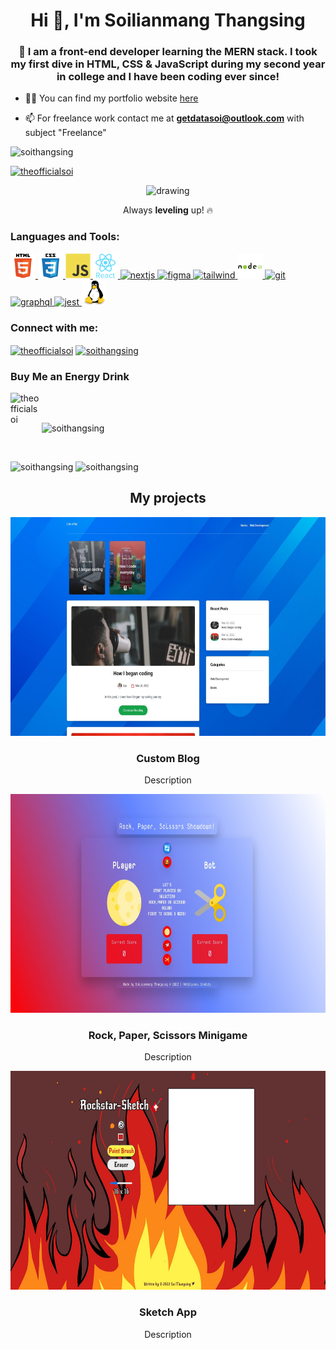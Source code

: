 <!---
soithangsing/soithangsing is a ✨ special ✨ repository because its `README.md` (this file) appears on your GitHub profile.
You can click the Preview link to take a look at your changes.
--->

<h1 align="center">Hi 👋, I'm Soilianmang Thangsing</h1>
<h3 align="center">🤠 I am a front-end developer learning the MERN stack. I took my first dive in HTML, CSS & JavaScript during my second year in college and I have been coding ever since!</h3>

- <p> 👨‍💻 You can find my portfolio website <a href="https://blissful-clarke-77b2ef.netlify.app/" target="_blank">here</a></p>

- 📫 For freelance work contact me at **getdatasoi@outlook.com** with subject "Freelance"

<p align="left"> <img src="https://komarev.com/ghpvc/?username=soithangsing&label=Profile%20views&color=0e75b6&style=flat" alt="soithangsing" /> </p>

<p align="left"> <a href="https://twitter.com/theofficialsoi" target="blank"><img src="https://img.shields.io/twitter/follow/theofficialsoi?logo=twitter&style=for-the-badge" alt="theofficialsoi" /></a> </p>

<p align="center">
    <img src="https://github.com/soithangsing/soithangsing/blob/main/powerup.gif" alt="drawing" width="300" height="300"/>
 </p>
 
 <p align="center">
    Always <b>leveling</b> up! 🔥
 </p>

<h3 align="left">Languages and Tools:</h3>
<p align="left"> <a href="https://www.w3.org/html/" target="_blank" rel="noreferrer"> <img src="https://raw.githubusercontent.com/devicons/devicon/master/icons/html5/html5-original-wordmark.svg" alt="html5" width="40" height="40"/> </a> <a href="https://www.w3schools.com/css/" target="_blank" rel="noreferrer"> <img src="https://raw.githubusercontent.com/devicons/devicon/master/icons/css3/css3-original-wordmark.svg" alt="css3" width="40" height="40"/> </a> <a href="https://developer.mozilla.org/en-US/docs/Web/JavaScript" target="_blank" rel="noreferrer"> <img src="https://raw.githubusercontent.com/devicons/devicon/master/icons/javascript/javascript-original.svg" alt="javascript" width="40" height="40"/> </a> <a href="https://reactjs.org/" target="_blank" rel="noreferrer"> <img src="https://raw.githubusercontent.com/devicons/devicon/master/icons/react/react-original-wordmark.svg" alt="react" width="40" height="40"/> </a> <a href="https://nextjs.org/" target="_blank" rel="noreferrer"> <img src="https://cdn.worldvectorlogo.com/logos/nextjs-2.svg" alt="nextjs" width="40" height="40"/> </a>  <a href="https://www.figma.com/" target="_blank" rel="noreferrer"> <img src="https://www.vectorlogo.zone/logos/figma/figma-icon.svg" alt="figma" width="40" height="40"/> </a>  <a href="https://tailwindcss.com/" target="_blank" rel="noreferrer"> <img src="https://www.vectorlogo.zone/logos/tailwindcss/tailwindcss-icon.svg" alt="tailwind" width="40" height="40"/> </a> <a href="https://nodejs.org" target="_blank" rel="noreferrer"> <img src="https://raw.githubusercontent.com/devicons/devicon/master/icons/nodejs/nodejs-original-wordmark.svg" alt="nodejs" width="40" height="40"/> </a> <a href="https://git-scm.com/" target="_blank" rel="noreferrer"> <img src="https://www.vectorlogo.zone/logos/git-scm/git-scm-icon.svg" alt="git" width="40" height="40"/> </a> <a href="https://graphql.org" target="_blank" rel="noreferrer"> <img src="https://www.vectorlogo.zone/logos/graphql/graphql-icon.svg" alt="graphql" width="40" height="40"/> </a>   <a href="https://jestjs.io" target="_blank" rel="noreferrer"> <img src="https://www.vectorlogo.zone/logos/jestjsio/jestjsio-icon.svg" alt="jest" width="40" height="40"/> </a> <a href="https://www.linux.org/" target="_blank" rel="noreferrer"> <img src="https://raw.githubusercontent.com/devicons/devicon/master/icons/linux/linux-original.svg" alt="linux" width="40" height="40"/> </a> </p>

<h3 align="left">Connect with me:</h3>
<p align="left">
<a href="https://twitter.com/theofficialsoi" target="blank"><img align="center" src="https://raw.githubusercontent.com/rahuldkjain/github-profile-readme-generator/master/src/images/icons/Social/twitter.svg" alt="theofficialsoi" height="30" width="40" /></a>
<a href="https://linkedin.com/in/soithangsing" target="blank"><img align="center" src="https://raw.githubusercontent.com/rahuldkjain/github-profile-readme-generator/master/src/images/icons/Social/linked-in-alt.svg" alt="soithangsing" height="30" width="40" /></a>
</p>

<h3 align="left">Buy Me an Energy Drink</h3>
<p><a href="https://www.buymeacoffee.com/theofficialsoi"> <img align="left" src="https://cdn-icons-png.flaticon.com/512/1150/1150231.png" height="50" width="50" alt="theofficialsoi" /></a></p><br/><br/>

<p><img src="https://github-readme-streak-stats.herokuapp.com/?user=soithangsing&" alt="soithangsing" /></p> <br/>

<p>&nbsp;<img src="https://github-readme-stats.vercel.app/api?username=soithangsing&show_icons=true&theme=cobalt2&locale=en" alt="soithangsing" />
    <img align="left" src="https://github-readme-stats.vercel.app/api/top-langs?username=soithangsing&hide=stars&show_icons=true&theme=cobalt2&locale=en&layout=compact" alt="soithangsing" />
</p>


<h2 align="center">My projects</h2>


<p align="center">
    <img src="https://github.com/soithangsing/soithangsing/blob/main/blog-lifeofsoi.jpg" alt="blog-screenshot" width="700" height=350"/>
 </p>
                                                                                                                                      <h3 align="center">Custom Blog</h3>
<p align="center">Description</p>
                                                                                                                                      
                                                                                                                                
<p align="center">
    <img src="https://github.com/soithangsing/soithangsing/blob/main/rock-paper-scissors-screenshot.jpg" alt="rock-paper-scissor-screenshot" width="700" height="350"/>
 </p>
 <h3 align="center">Rock, Paper, Scissors Minigame</h3>    
 <p align="center">Description</p>
 

 <p align="center">
    <img src="https://github.com/soithangsing/soithangsing/blob/main/rockstar-sketch-screenshot.jpg" alt="sketch-app-screenshot" width="700" height="350"/>
 </p>
  <h3 align="center">Sketch App</h3>
 <p align="center">Description</p>
